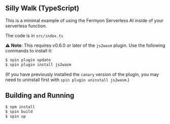 ## Silly Walk (TypeScript)

This is a minimal example of using the Fermyon Serverless AI inside of your serverless function.

The code is in `src/index.ts`

⚠️ **Note**: This requires v0.6.0 or later of the `js2wasm` plugin. Use the following commands to install it:

```bash
$ spin plugin update
$ spin plugin install js2wasm
```

(If you have previously installed the `canary` version of the plugin, you may need to uninstall first with `spin plugin uninstall js2wasm`.)

## Building and Running

```bash
$ npm install 
$ spin build
$ spin up
```
